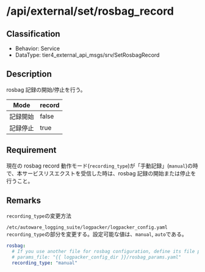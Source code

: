 # /api/external/set/rosbag_record

## Classification

- Behavior: Service
- DataType: tier4_external_api_msgs/srv/SetRosbagRecord

## Description

rosbag 記録の開始/停止を行う。

| Mode     | record |
| -------- | -------|
| 記録開始 | false  |
| 記録停止 | true   |

## Requirement

現在の rosbag record 動作モード(`recording_type`)が「手動記録」(`manual`)の時で、本サービスリスエクストを受信した時は、rosbag 記録の開始または停止を行うこと。

## Remarks

`recording_type`の変更方法

`/etc/autoware_logging_suite/logpacker/logpacker_config.yaml`<br>
`recording_type`の部分を変更する。設定可能な値は、`manual`, `auto`である。

```yaml
rosbag:
  # If you use another file for rosbag configuration, define its file path. When not defined, this file will be used.
  # params_file: "{{ logpacker_config_dir }}/rosbag_params.yaml"
  recording_type: "manual"
```

